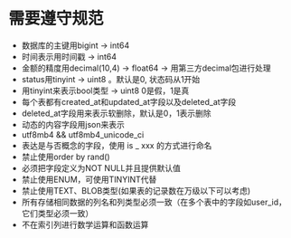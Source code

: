 
# 需要遵守规范

* 数据库的主键用bigint -> int64
* 时间表示用时间戳 -> int64
* 金额的精度用decimal(10,4) -> float64 -> 用第三方decimal包进行处理
* status用tinyint -> uint8 。默认是0, 状态码从1开始
* 用tinyint来表示bool类型 -> uint8 0是假，1是真
* 每个表都有created_at和updated_at字段以及deleted_at字段
* deleted_at字段用来表示软删除，默认是0，1表示删除
* 动态的内容字段用json来表示
* utf8mb4 && utf8mb4_unicode_ci
* 表达是与否概念的字段，使用 is _ xxx 的方式进行命名
* 禁止使用order by rand()
* 必须把字段定义为NOT NULL并且提供默认值
* 禁止使用ENUM，可使用TINYINT代替
* 禁止使用TEXT、BLOB类型(如果表的记录数在万级以下可以考虑)
* 所有存储相同数据的列名和列类型必须一致（在多个表中的字段如user_id，它们类型必须一致）
* 不在索引列进行数学运算和函数运算

